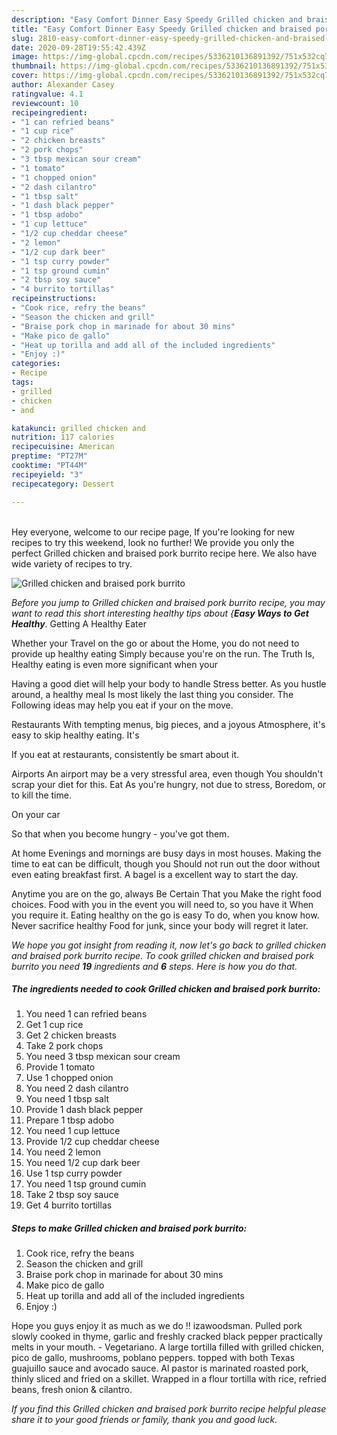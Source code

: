 ```yaml
---
description: "Easy Comfort Dinner Easy Speedy Grilled chicken and braised pork burrito"
title: "Easy Comfort Dinner Easy Speedy Grilled chicken and braised pork burrito"
slug: 2810-easy-comfort-dinner-easy-speedy-grilled-chicken-and-braised-pork-burrito
date: 2020-09-28T19:55:42.439Z
image: https://img-global.cpcdn.com/recipes/5336210136891392/751x532cq70/grilled-chicken-and-braised-pork-burrito-recipe-main-photo.jpg
thumbnail: https://img-global.cpcdn.com/recipes/5336210136891392/751x532cq70/grilled-chicken-and-braised-pork-burrito-recipe-main-photo.jpg
cover: https://img-global.cpcdn.com/recipes/5336210136891392/751x532cq70/grilled-chicken-and-braised-pork-burrito-recipe-main-photo.jpg
author: Alexander Casey
ratingvalue: 4.1
reviewcount: 10
recipeingredient:
- "1 can refried beans"
- "1 cup rice"
- "2 chicken breasts"
- "2 pork chops"
- "3 tbsp mexican sour cream"
- "1 tomato"
- "1 chopped onion"
- "2 dash cilantro"
- "1 tbsp salt"
- "1 dash black pepper"
- "1 tbsp adobo"
- "1 cup lettuce"
- "1/2 cup cheddar cheese"
- "2 lemon"
- "1/2 cup dark beer"
- "1 tsp curry powder"
- "1 tsp ground cumin"
- "2 tbsp soy sauce"
- "4 burrito tortillas"
recipeinstructions:
- "Cook rice, refry the beans"
- "Season the chicken and grill"
- "Braise pork chop in marinade for about 30 mins"
- "Make pico de gallo"
- "Heat up torilla and add all of the included ingredients"
- "Enjoy :)"
categories:
- Recipe
tags:
- grilled
- chicken
- and

katakunci: grilled chicken and 
nutrition: 117 calories
recipecuisine: American
preptime: "PT27M"
cooktime: "PT44M"
recipeyield: "3"
recipecategory: Dessert

---
```

<br>
Hey everyone, welcome to our recipe page, If you're looking for new recipes to try this weekend, look no further! We provide you only the perfect Grilled chicken and braised pork burrito recipe here. We also have wide variety of recipes to try.
<br>


![Grilled chicken and braised pork burrito](https://img-global.cpcdn.com/recipes/5336210136891392/751x532cq70/grilled-chicken-and-braised-pork-burrito-recipe-main-photo.jpg)

<i>Before you jump to Grilled chicken and braised pork burrito recipe, you may want to read this short interesting healthy tips about {<strong>Easy Ways to Get Healthy</strong>.</i>
Getting A Healthy Eater

Whether your Travel on the go or about the
Home, you do not need to provide up healthy eating
Simply because you're on the run. The Truth Is,
Healthy eating is even more significant when your


Having a good diet will help your body to handle
Stress better. As you hustle around, a healthy meal
Is most likely the last thing you consider. The
Following ideas may help you eat if your on the move.

Restaurants
With tempting menus, big pieces, and a joyous 
Atmosphere, it's easy to skip healthy eating. It's


If you eat at restaurants, consistently be smart
about it.

Airports
An airport may be a very stressful area, even though 
You shouldn't scrap your diet for this. Eat
As you're hungry, not due to stress,
Boredom, or to kill the time.

On your car

So that when you become hungry - you've got them.

At home
Evenings and mornings are busy days in most houses.
Making the time to eat can be difficult, though you
Should not run out the door without even eating breakfast
first. 
A bagel is a excellent way to start the day.

Anytime you are on the go, always Be Certain That you
Make the right food choices. 
Food with you in the event you will need to, so you have it
When you require it. Eating healthy on the go is easy
To do, when you know how. Never sacrifice healthy
Food for junk, since your body will regret it later.


<i>We hope you got insight from reading it, now let's go back to grilled chicken and braised pork burrito recipe. To cook grilled chicken and braised pork burrito you need <strong>19</strong> ingredients and <strong>6</strong> steps. Here is how you do that.
</i>

##### The ingredients needed to cook Grilled chicken and braised pork burrito:

1. You need 1 can refried beans
1. Get 1 cup rice
1. Get 2 chicken breasts
1. Take 2 pork chops
1. You need 3 tbsp mexican sour cream
1. Provide 1 tomato
1. Use 1 chopped onion
1. You need 2 dash cilantro
1. You need 1 tbsp salt
1. Provide 1 dash black pepper
1. Prepare 1 tbsp adobo
1. You need 1 cup lettuce
1. Provide 1/2 cup cheddar cheese
1. You need 2 lemon
1. You need 1/2 cup dark beer
1. Use 1 tsp curry powder
1. You need 1 tsp ground cumin
1. Take 2 tbsp soy sauce
1. Get 4 burrito tortillas


##### Steps to make Grilled chicken and braised pork burrito:

1. Cook rice, refry the beans
1. Season the chicken and grill
1. Braise pork chop in marinade for about 30 mins
1. Make pico de gallo
1. Heat up torilla and add all of the included ingredients
1. Enjoy :)


Hope you guys enjoy it as much as we do !! izawoodsman. Pulled pork slowly cooked in thyme, garlic and freshly cracked black pepper practically melts in your mouth. - Vegetariano. A large tortilla filled with grilled chicken, pico de gallo, mushrooms, poblano peppers. topped with both Texas guajuillo sauce and avocado sauce. Al pastor is marinated roasted pork, thinly sliced and fried on a skillet. Wrapped in a flour tortilla with rice, refried beans, fresh onion &amp; cilantro. 

<i>If you find this Grilled chicken and braised pork burrito recipe helpful please share it to your good friends or family, thank you and good luck.</i>
